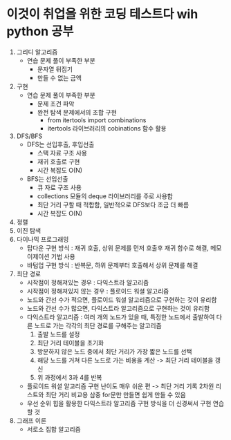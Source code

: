 # 이것이 취업을 위한 코딩 테스트다 wih python 공부
1. 그리디 알고리즘
   - 연습 문제 풀이 부족한 부분
       - 문자열 뒤집기
       - 만들 수 없는 금액
3. 구현
   - 연습 문제 풀이 부족한 부분
      - 문제 조건 파악
      - 완전 탐색 문제에서의 조합 구현
         - from itertools import combinations
         - itertools 라이브러리의 cobinations 함수 활용
5. DFS/BFS
   - DFS는 선입후출, 후입선출
      - 스택 자료 구조 사용
      - 재귀 호출로 구현
      - 시간 복잡도 O(N)
   - BFS는 선입선출
      - 큐 자료 구조 사용
      - collections 모듈의 deque 라이브러리를 주로 사용함
      - 최단 거리 구할 때 적합함, 일반적으로 DFS보다 조금 더 빠름
      - 시간 복잡도 O(N)
6. 정렬
7. 이진 탐색
8. 다이나믹 프로그래밍
   - 탑다운 구현 방식 : 재귀 호출, 상위 문제를 먼저 호출후 재귀 함수로 해결, 메모이제이션 기법 사용 
   - 바텀업 구현 방식 : 반복문, 하위 문제부터 호출해서 상위 문제를 해결
9. 최단 경로
   - 시작점이 정해져있는 경우 : 다익스트라 알고리즘
   - 시작점이 정해져있지 않는 경우 : 플로이드 워셜 알고리즘
   - 노드와 간선 수가 적으면, 플로이드 워셜 알고리즘으로 구현하는 것이 유리함
   - 노드와 간선 수가 많으면, 다익스트라 알고리즘으로 구현하는 것이 유리함
   - 다익스트라 알고리즘 : 여러 개의 노드가 있을 때, 특정한 노드에서 출발하여 다른 노드로 가는 각각의 최단 경로를 구해주는 알고리즘
       1. 출발 노드를 설정
       2. 최단 거리 테이블을 초기화
       3. 방문하지 않은 노드 중에서 최단 거리가 가장 짧은 노드를 선택
       4. 해당 노드를 거쳐 다른 노드로 가는 비용을 계산 -> 최단 거리 테이블을 갱신
       5. 위 과정에서 3과 4를 반복
   - 플로이드 워셜 알고리즘 구현 난이도 매우 쉬운 편 -> 최단 거리 기록 2차원 리스트와 최단 거리 비교용 삼중 for문만 만들면 쉽게 만들 수 있음
   - 우선 순위 힙을 활용한 다익스트라 알고리즘 구현 방식을 더 신경써서 구현 연습할 것
10. 그래프 이론
    - 서로소 집합 알고리즘

